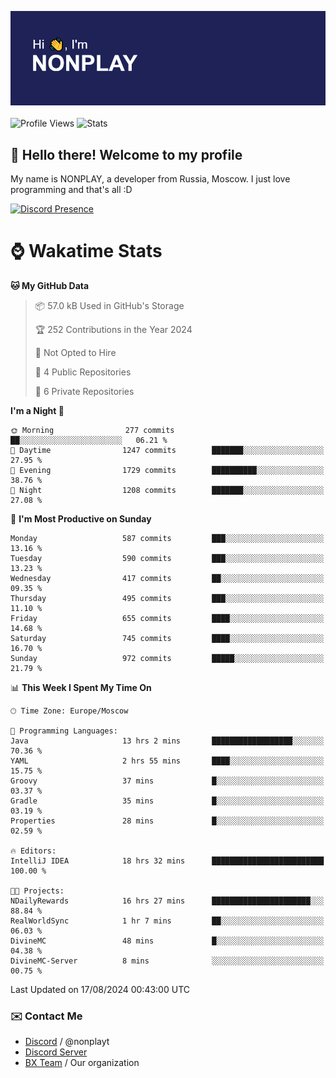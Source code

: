 ![Discord Presence](./header.png)
<br></br>
![Profile Views](https://komarev.com/ghpvc/?username=NONPLAYT&color=blue&style=for-the-badge)
![Stats](https://img.shields.io/badge/0%25-OPTIMIZED-orange?style=for-the-badge)


## :wave: Hello there! Welcome to my profile

My name is NONPLAY, a developer from Russia, Moscow. I just love programming and that's all :D

[![Discord Presence](https://lanyard.cnrad.dev/api/597087584090587177?showDisplayName=true)](https://discord.com/users/597087584090587177) 

# ⌚ Wakatime Stats

<!--START_SECTION:waka-->
**🐱 My GitHub Data** 

> 📦 57.0 kB Used in GitHub's Storage 
 > 
> 🏆 252 Contributions in the Year 2024
 > 
> 🚫 Not Opted to Hire
 > 
> 📜 4 Public Repositories 
 > 
> 🔑 6 Private Repositories 
 > 
**I'm a Night 🦉** 

```text
🌞 Morning                277 commits         ██░░░░░░░░░░░░░░░░░░░░░░░   06.21 % 
🌆 Daytime                1247 commits        ███████░░░░░░░░░░░░░░░░░░   27.95 % 
🌃 Evening                1729 commits        ██████████░░░░░░░░░░░░░░░   38.76 % 
🌙 Night                  1208 commits        ███████░░░░░░░░░░░░░░░░░░   27.08 % 
```
📅 **I'm Most Productive on Sunday** 

```text
Monday                   587 commits         ███░░░░░░░░░░░░░░░░░░░░░░   13.16 % 
Tuesday                  590 commits         ███░░░░░░░░░░░░░░░░░░░░░░   13.23 % 
Wednesday                417 commits         ██░░░░░░░░░░░░░░░░░░░░░░░   09.35 % 
Thursday                 495 commits         ███░░░░░░░░░░░░░░░░░░░░░░   11.10 % 
Friday                   655 commits         ████░░░░░░░░░░░░░░░░░░░░░   14.68 % 
Saturday                 745 commits         ████░░░░░░░░░░░░░░░░░░░░░   16.70 % 
Sunday                   972 commits         █████░░░░░░░░░░░░░░░░░░░░   21.79 % 
```


📊 **This Week I Spent My Time On** 

```text
🕑︎ Time Zone: Europe/Moscow

💬 Programming Languages: 
Java                     13 hrs 2 mins       ██████████████████░░░░░░░   70.36 % 
YAML                     2 hrs 55 mins       ████░░░░░░░░░░░░░░░░░░░░░   15.75 % 
Groovy                   37 mins             █░░░░░░░░░░░░░░░░░░░░░░░░   03.37 % 
Gradle                   35 mins             █░░░░░░░░░░░░░░░░░░░░░░░░   03.19 % 
Properties               28 mins             █░░░░░░░░░░░░░░░░░░░░░░░░   02.59 % 

🔥 Editors: 
IntelliJ IDEA            18 hrs 32 mins      █████████████████████████   100.00 % 

🐱‍💻 Projects: 
NDailyRewards            16 hrs 27 mins      ██████████████████████░░░   88.84 % 
RealWorldSync            1 hr 7 mins         ██░░░░░░░░░░░░░░░░░░░░░░░   06.03 % 
DivineMC                 48 mins             █░░░░░░░░░░░░░░░░░░░░░░░░   04.38 % 
DivineMC-Server          8 mins              ░░░░░░░░░░░░░░░░░░░░░░░░░   00.75 % 
```


 Last Updated on 17/08/2024 00:43:00 UTC
<!--END_SECTION:waka-->

### ✉️ Contact Me

- [Discord](https://discord.com/users/597087584090587177) / @nonplayt
- [Discord Server](https://discord.gg/p7cxhw7E2M)
- [BX Team](https://github.com/BX-Team) / Our organization
